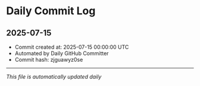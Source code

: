 # Daily Commit Log

## 2025-07-15

- Commit created at: 2025-07-15 00:00:00 UTC
- Automated by Daily GitHub Committer
- Commit hash: zjguawyz0se

---
*This file is automatically updated daily*